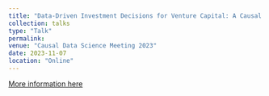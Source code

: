 ```yaml
---
title: "Data-Driven Investment Decisions for Venture Capital: A Causal Machine Learning Approach"
collection: talks
type: "Talk"
permalink: 
venue: "Causal Data Science Meeting 2023"
date: 2023-11-07
location: "Online"
---
```


[More information here](https://www.causalscience.org/#Programme)
